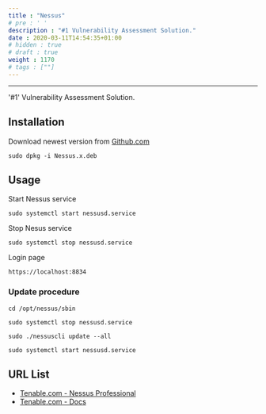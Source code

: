 ```yaml
---
title : "Nessus"
# pre : ' '
description : "#1 Vulnerability Assessment Solution."
date : 2020-03-11T14:54:35+01:00
# hidden : true
# draft : true
weight : 1170
# tags : [""]
---
```


---

'#1' Vulnerability Assessment Solution.

## Installation

Download newest version from [Github.com](https://www.tenable.com/downloads/nessus)

```plain
sudo dpkg -i Nessus.x.deb
```

## Usage

Start Nessus service

```plain
sudo systemctl start nessusd.service
```

Stop Nesus service

```plain
sudo systemctl stop nessusd.service
```

Login page

```plain
https://localhost:8834
```

### Update procedure

```plain
cd /opt/nessus/sbin
```

```plain
sudo systemctl stop nessusd.service
```

```plain
sudo ./nessuscli update --all
```

```plain
sudo systemctl start nessusd.service
```

## URL List

- [Tenable.com - Nessus Professional](https://www.tenable.com/products/nessus/nessus-professional)
- [Tenable.com - Docs](https://docs.tenable.com)
